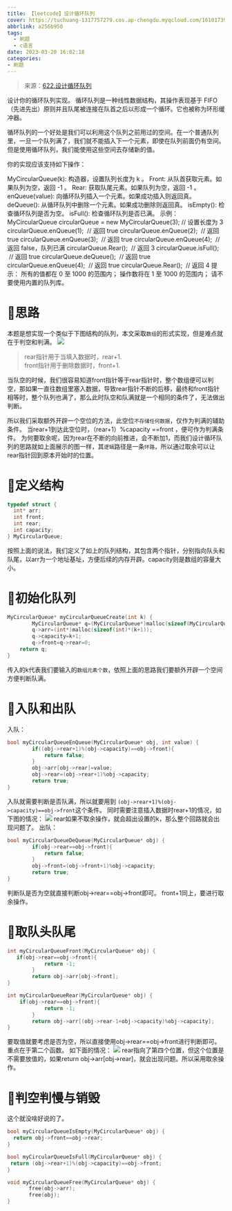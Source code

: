 ```yaml
---
title: 【leetcode】设计循环队列
cover: https://tuchuang-1317757279.cos.ap-chengdu.myqcloud.com/1610173947-QjrHlC-LeetCode.png
abbrlink: a256b950
tags:
  - 刷题
  - c语言
date: 2023-03-20 16:02:18
categories: 
- 刷题
---
```


> 来源：[622.设计循环队列](https://leetcode.cn/problems/design-circular-queue/)

设计你的循环队列实现。 循环队列是一种线性数据结构，其操作表现基于 FIFO（先进先出）原则并且队尾被连接在队首之后以形成一个循环。它也被称为环形缓冲器。

循环队列的一个好处是我们可以利用这个队列之前用过的空间。在一个普通队列里，一旦一个队列满了，我们就不能插入下一个元素，即使在队列前面仍有空间。但是使用循环队列，我们能使用这些空间去存储新的值。

你的实现应该支持如下操作：

MyCircularQueue(k): 构造器，设置队列长度为 k 。
Front: 从队首获取元素。如果队列为空，返回 -1 。
Rear: 获取队尾元素。如果队列为空，返回 -1 。
enQueue(value): 向循环队列插入一个元素。如果成功插入则返回真。
deQueue(): 从循环队列中删除一个元素。如果成功删除则返回真。
isEmpty(): 检查循环队列是否为空。
isFull(): 检查循环队列是否已满。
示例：
MyCircularQueue circularQueue = new MyCircularQueue(3); // 设置长度为 3
circularQueue.enQueue(1);  // 返回 true
circularQueue.enQueue(2);  // 返回 true
circularQueue.enQueue(3);  // 返回 true
circularQueue.enQueue(4);  // 返回 false，队列已满
circularQueue.Rear();  // 返回 3
circularQueue.isFull();  // 返回 true
circularQueue.deQueue();  // 返回 true
circularQueue.enQueue(4);  // 返回 true
circularQueue.Rear();  // 返回 4
提示：
所有的值都在 0 至 1000 的范围内；
操作数将在 1 至 1000 的范围内；
请不要使用内置的队列库。
# 🍏思路
本题是想实现一个类似于下图结构的队列，本文采取`数组`的形式实现，但是难点就在于判空和判满。
<img src='https://imgbed.link/file/19458'>
> rear指针用于当填入数据时，rear+1.  
front指针用于删除数据时，front+1.
 
 当队空的时候，我们很容易知道front指针等于rear指针时，整个数组便可以判空，那如果一直往数组里塞入数据，导致rear指针不断的后移，最终和front指针相等时，整个队列也满了，那么此时队空和队满就是一个相同的条件了，无法做出判断。

 所以我们采取额外开辟一个空位的方法，此空位`不存储任何数据`，仅作为判满的辅助条件。
 当rear+1到达此空位时，（rear+1）%capacity ==front  ，便可作为判满条件。
 为何要取余呢，因为rear在不断的向前推进，会不断加1，而我们设计循环队列的思路就如上面展示的图一样，其`逻辑`路径是一条`环路`，所以通过取余可以让rear指针回到原本开始时的位置。

# 🍎定义结构
```c
typedef struct {
  int* arr;
  int front;
  int rear;
  int capacity;
} MyCircularQueue;

```
按照上面的说法，我们定义了如上的队列结构，其包含两个指针，分别指向队头和队尾，以arr为一个地址基址，方便后续的内存开辟。capacity则是数组的容量大小。

# 🍐初始化队列
```c
MyCircularQueue* myCircularQueueCreate(int k) {
        MyCircularQueue* q=(MyCircularQueue*)malloc(sizeof(MyCircularQueue));
        q->arr=(int*)malloc(sizeof(int)*(k+1));
        q->capacity=k+1;
        q->front=q->rear=0;
    return q;
}
```
传入的k代表我们要输入的`数组元素个数`，依照上面的思路我们要额外开辟一个空间方便判断队满。

# 🍊入队和出队
入队：
```c
bool myCircularQueueEnQueue(MyCircularQueue* obj, int value) {
        if((obj->rear+1)%(obj->capacity)==obj->front){
            return false;
        }
        obj->arr[obj->rear]=value;
        obj->rear=(obj->rear+1)%obj->capacity;
        return true;
}
```
入队就需要判断是否队满，所以就要用到  `(obj->rear+1)%(obj->capacity)==obj->front`这个条件。
同时需要注意插入数据时rear+1的情况，如下图的情况：
<img src='https://imgbed.link/file/19459'>
rear如果不取余操作，就会超出设置的k，那么整个回路就会出现问题了。
出队：
```c
bool myCircularQueueDeQueue(MyCircularQueue* obj) {
        if(obj->rear==obj->front){
            return false;
        }
        obj->front=(obj->front+1)%obj->capacity;
        return true;
}
```
判断队是否为空就直接判断obj->rear==obj->front即可。
front+1同上，要进行取余操作。

# 🍌取队头队尾
```c
int myCircularQueueFront(MyCircularQueue* obj) {
   if(obj->rear==obj->front){
            return -1;
        }
        return obj->arr[obj->front];
}

int myCircularQueueRear(MyCircularQueue* obj) {
    if(obj->rear==obj->front){
            return -1;
        }
        return obj->arr[(obj->rear-1+obj->capacity)%obj->capacity];
}
```
要取值就要考虑是否为空，所以直接使用obj->rear==obj->front进行判断即可。
重点在于第二个函数。
如下面的情况：
<img src='https://imgbed.link/file/19460'>
rear指向了第四个位置，但这个位置是不需要放值的，如果return obj->arr[obj->rear]，就会出现问题。所以采用取余操作。

# 🍉判空判慢与销毁
这个就没啥好说的了。
```c
bool myCircularQueueIsEmpty(MyCircularQueue* obj) {
  return obj->front==obj->rear;
}

bool myCircularQueueIsFull(MyCircularQueue* obj) {
 return (obj->rear+1)%(obj->capacity)==obj->front;
}

void myCircularQueueFree(MyCircularQueue* obj) {
       free(obj->arr);
       free(obj);
}
```





